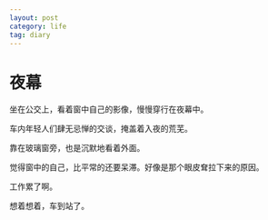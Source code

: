 ```yaml
---
layout: post
category: life
tag: diary
---
```


夜幕
===


坐在公交上，看着窗中自己的影像，慢慢穿行在夜幕中。

车内年轻人们肆无忌惮的交谈，掩盖着入夜的荒芜。

靠在玻璃窗旁，也是沉默地看着外面。

觉得窗中的自己，比平常的还要呆滞。好像是那个眼皮耷拉下来的原因。

工作累了啊。


想着想着，车到站了。
